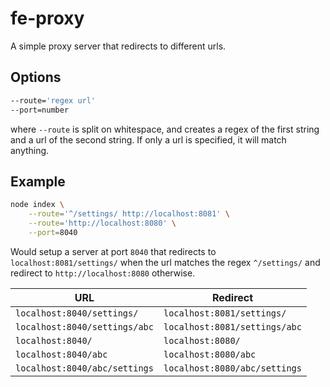 # fe-proxy

A simple proxy server that redirects to different urls.

## Options

```bash
--route='regex url'
--port=number
```

where `--route` is split on whitespace, and creates a regex of the first string and a url of the second string. If only a url is specified, it will match anything.

## Example

```bash
node index \
    --route='^/settings/ http://localhost:8081' \
    --route='http://localhost:8080' \
    --port=8040
```

Would setup a server at port `8040` that redirects to `localhost:8081/settings/` when the url matches the regex `^/settings/` and redirect to `http://localhost:8080` otherwise.

| URL | Redirect |
| --- | --- |
|`localhost:8040/settings/` | `localhost:8081/settings/` |
|`localhost:8040/settings/abc` | `localhost:8081/settings/abc` |
|`localhost:8040/` | `localhost:8080/` |
|`localhost:8040/abc` | `localhost:8080/abc` |
|`localhost:8040/abc/settings` | `localhost:8080/abc/settings` |
